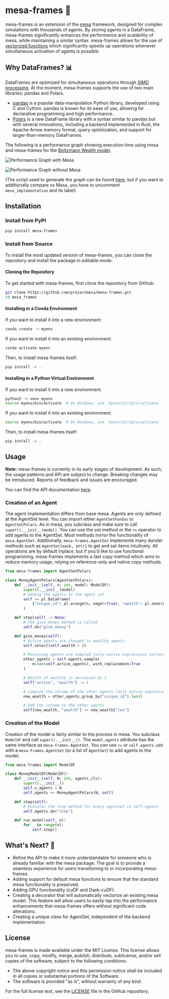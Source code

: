 # mesa-frames 🚀

mesa-frames is an extension of the [mesa](https://github.com/projectmesa/mesa) framework, designed for complex simulations with thousands of agents. By storing agents in a DataFrame, mesa-frames significantly enhances the performance and scalability of mesa, while maintaining a similar syntax. mesa-frames allows for the use of [vectorized functions](https://stackoverflow.com/a/1422198) which significantly speeds up operations whenever simultaneous activation of agents is possible.

## Why DataFrames? 📊

DataFrames are optimized for simultaneous operations through [SIMD processing](https://en.wikipedia.org/wiki/Single_instruction,_multiple_data). At the moment, mesa-frames supports the use of two main libraries: pandas and Polars.

- [pandas](https://pandas.pydata.org/) is a popular data-manipulation Python library, developed using C and Cython. pandas is known for its ease of use, allowing for declarative programming and high performance.
- [Polars](https://pola.rs/) is a new DataFrame library with a syntax similar to pandas but with several innovations, including a backend implemented in Rust, the Apache Arrow memory format, query optimization, and support for larger-than-memory DataFrames.

The following is a performance graph showing execution time using mesa and mesa-frames for the [Boltzmann Wealth model](https://mesa.readthedocs.io/en/stable/tutorials/intro_tutorial.html).

![Performance Graph with Mesa](https://github.com/projectmesa/mesa-frames/blob/main/examples/boltzmann_wealth/boltzmann_with_mesa.png)

![Performance Graph without Mesa](https://github.com/projectmesa/mesa-frames/blob/main/examples/boltzmann_wealth/boltzmann_no_mesa.png)

(The script used to generate the graph can be found [here](https://github.com/projectmesa/mesa-frames/blob/main/examples/boltzmann_wealth/performance_plot.py), but if you want to additionally compare vs Mesa, you have to uncomment `mesa_implementation` and its label)

## Installation

### Install from PyPI

```bash
pip install mesa-frames
```

### Install from Source

To install the most updated version of mesa-frames, you can clone the repository and install the package in editable mode.

#### Cloning the Repository

To get started with mesa-frames, first clone the repository from GitHub:

```bash
git clone https://github.com/projectmesa/mesa-frames.git
cd mesa_frames
```

#### Installing in a Conda Environment

If you want to install it into a new environment:

```bash
conda create -n myenv
```

If you want to install it into an existing environment:

```bash
conda activate myenv
```

Then, to install mesa-frames itself:

```bash
pip install -e .
```

#### Installing in a Python Virtual Environment

If you want to install it into a new environment:

```bash
python3 -m venv myenv
source myenv/bin/activate  # On Windows, use `myenv\Scripts\activate`
```

If you want to install it into an existing environment:

```bash
source myenv/bin/activate  # On Windows, use `myenv\Scripts\activate`
```

Then, to install mesa-frames itself:

```bash
pip install -e .
```

## Usage

**Note:** mesa-frames is currently in its early stages of development. As such, the usage patterns and API are subject to change. Breaking changes may be introduced. Reports of feedback and issues are encouraged.

You can find the API documentation [here](https://projectmesa.github.io/mesa-frames/api).

### Creation of an Agent

The agent implementation differs from base mesa. Agents are only defined at the AgentSet level. You can import either `AgentSetPandas` or `AgentSetPolars`. As in mesa, you subclass and make sure to call `super().__init__(model)`. You can use the `add` method or the `+=` operator to add agents to the AgentSet. Most methods mirror the functionality of `mesa.AgentSet`. Additionally, `mesa-frames.AgentSet` implements many dunder methods such as `AgentSet[mask, attr]` to get and set items intuitively. All operations are by default inplace, but if you'd like to use functional programming, mesa-frames implements a fast copy method which aims to reduce memory usage, relying on reference-only and native copy methods.

```python
from mesa-frames import AgentSetPolars

class MoneyAgentPolars(AgentSetPolars):
    def __init__(self, n: int, model: ModelDF):
        super().__init__(model)
        # Adding the agents to the agent set
        self += pl.DataFrame(
            {"unique_id": pl.arange(n, eager=True), "wealth": pl.ones(n, eager=True)}
        )

    def step(self) -> None:
        # The give_money method is called
        self.do("give_money")

    def give_money(self):
        # Active agents are changed to wealthy agents
        self.select(self.wealth > 0)

        # Receiving agents are sampled (only native expressions currently supported)
        other_agents = self.agents.sample(
            n=len(self.active_agents), with_replacement=True
        )

        # Wealth of wealthy is decreased by 1
        self["active", "wealth"] -= 1

        # Compute the income of the other agents (only native expressions currently supported)
        new_wealth = other_agents.group_by("unique_id").len()

        # Add the income to the other agents
        self[new_wealth, "wealth"] += new_wealth["len"]
```

### Creation of the Model

Creation of the model is fairly similar to the process in mesa. You subclass `ModelDF` and call `super().__init__()`. The `model.agents` attribute has the same interface as `mesa-frames.AgentSet`. You can use `+=` or `self.agents.add` with a `mesa-frames.AgentSet` (or a list of `AgentSet`) to add agents to the model.

```python
from mesa-frames import ModelDF

class MoneyModelDF(ModelDF):
    def __init__(self, N: int, agents_cls):
        super().__init__()
        self.n_agents = N
        self.agents += MoneyAgentPolars(N, self)

    def step(self):
        # Executes the step method for every agentset in self.agents
        self.agents.do("step")

    def run_model(self, n):
        for _ in range(n):
            self.step()
```

## What's Next? 🔮

- Refine the API to make it more understandable for someone who is already familiar with the mesa package. The goal is to provide a seamless experience for users transitioning to or incorporating mesa-frames.
- Adding support for default mesa functions to ensure that the standard mesa functionality is preserved.
- Adding GPU functionality (cuDF and Dask-cuDF).
- Creating a decorator that will automatically vectorize an existing mesa model. This feature will allow users to easily tap into the performance enhancements that mesa-frames offers without significant code alterations.
- Creating a unique class for AgentSet, independent of the backend implementation.

## License

mesa-frames is made available under the MIT License. This license allows you to use, copy, modify, merge, publish, distribute, sublicense, and/or sell copies of the software, subject to the following conditions:

- The above copyright notice and this permission notice shall be included in all copies or substantial portions of the Software.
- The software is provided "as is", without warranty of any kind.

For the full license text, see the [LICENSE](https://github.com/projectmesa/mesa-frames/blob/main/LICENSE) file in the GitHub repository.
